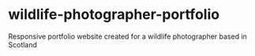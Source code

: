 # wildlife-photographer-portfolio
Responsive portfolio website created for a wildlife photographer based in Scotland
